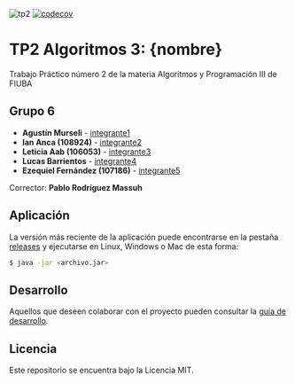 ![tp2](https://github.com/LucasMBarrientos/algo3_tp2/actions/workflows/build.yml/badge.svg) [![codecov](https://codecov.io/gh/LucasMBarrientos/algo3_tp2/branch/master/graph/badge.svg)](https://codecov.io/gh/LucasMBarrientos/algo3_tp2)

# TP2 Algoritmos 3: {nombre} 

Trabajo Práctico número 2 de la materia Algoritmos y Programación III de FIUBA

## Grupo 6

* **Agustín Murseli** - [integrante1](https://github.com/amurseli)
* **Ian Anca (108924)** - [integrante2](https://github.com/IA104)
* **Leticia Aab (106053)** - [integrante3](https://github.com/LetiAab)
* **Lucas Barrientos** - [integrante4](https://github.com/LucasMBarrientos)
* **Ezequiel Fernández (107186)** - [integrante5](https://github.com/Ezequiel2024)

Corrector: **Pablo Rodríguez Massuh**

## Aplicación

La versión más reciente de la aplicación puede encontrarse en la pestaña [releases](https://github.com/LucasMBarrientos/algo3_tp2/releases/latest) y ejecutarse en Linux, Windows o Mac de esta forma:

```bash
$ java -jar <archivo.jar>
```

## Desarrollo

Aquellos que deseen colaborar con el proyecto pueden consultar la [guía de desarrollo](./docs/Desarrollo.md).

## Licencia

Este repositorio se encuentra bajo la Licencia MIT.
